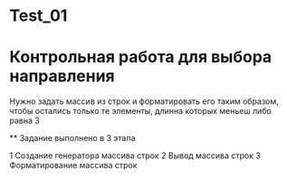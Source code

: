 # Test_01
# Контрольная работа для выбора направления

Нужно задать массив из строк и форматировать его таким образом, чтобы остались только те элементы, длинна которых меньеш либо равна 3

** Задание выполнено в 3 этапа

1 Создание генератора массива строк
2 Вывод массива строк
3 Форматирование массива строк
